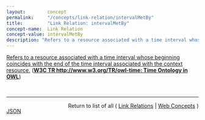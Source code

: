 ```yaml
---
layout:        concept
permalink:     "/concepts/link-relation/intervalMetBy"
title:         "Link Relation: intervalMetBy"
concept-name:  Link Relation
concept-value: intervalMetBy
description: "Refers to a resource associated with a time interval whose beginning coincides with the end of the time interval associated with the context resource."
---
```


[Refers to a resource associated with a time interval whose beginning coincides with the end of the time interval associated with the context resource.](http://www.w3.org/TR/owl-time/#time:intervalMetBy "Read documentation for Link Relation &#34;intervalMetBy&#34;") (**[W3C TR http://www.w3.org/TR/owl-time: Time Ontology in OWL](/specs/W3C/TR/owl-time "OWL-Time is an OWL-2 DL ontology of temporal concepts, for describing the temporal properties of resources in the world or described in Web pages. The ontology provides a vocabulary for expressing facts about topological (ordering) relations among instants and intervals, together with information about durations, and about temporal position including date-time information. Time positions and durations may be expressed using either the conventional (Gregorian) calendar and clock, or using another temporal reference system such as Unix-time, geologic time, or different calendars.")**)

<br/>
<hr/>

<p style="float : left"><a href="./intervalMetBy.json" title="JSON representing this particular Web Concept value">JSON</a></p>
<p style="text-align: right">Return to list of all ( <a href="../link-relation/">Link Relations</a> | <a href="../">Web Concepts</a> )</p>
